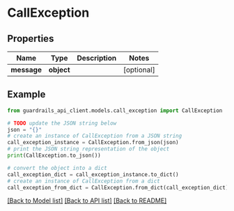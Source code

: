# CallException


## Properties

Name | Type | Description | Notes
------------ | ------------- | ------------- | -------------
**message** | **object** |  | [optional] 

## Example

```python
from guardrails_api_client.models.call_exception import CallException

# TODO update the JSON string below
json = "{}"
# create an instance of CallException from a JSON string
call_exception_instance = CallException.from_json(json)
# print the JSON string representation of the object
print(CallException.to_json())

# convert the object into a dict
call_exception_dict = call_exception_instance.to_dict()
# create an instance of CallException from a dict
call_exception_from_dict = CallException.from_dict(call_exception_dict)
```
[[Back to Model list]](../README.md#documentation-for-models) [[Back to API list]](../README.md#documentation-for-api-endpoints) [[Back to README]](../README.md)


